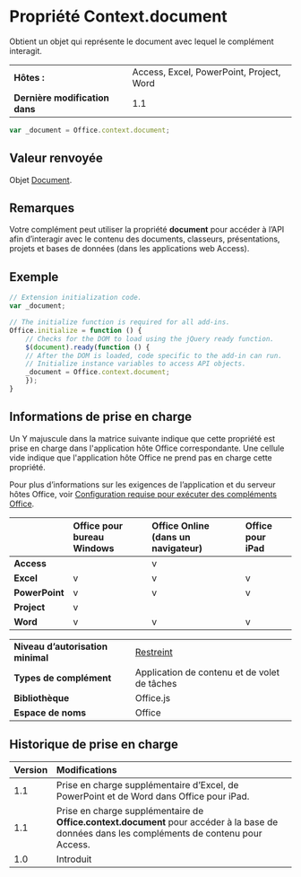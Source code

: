 
# <a name="context.document-property"></a>Propriété Context.document
Obtient un objet qui représente le document avec lequel le complément interagit.

|||
|:-----|:-----|
|**Hôtes :**|Access, Excel, PowerPoint, Project, Word|
|**Dernière modification dans**|1.1|

```js
var _document = Office.context.document;
```


## <a name="return-value"></a>Valeur renvoyée

Objet [Document](../../reference/shared/document.md).


## <a name="remarks"></a>Remarques

Votre complément peut utiliser la propriété **document** pour accéder à l’API afin d’interagir avec le contenu des documents, classeurs, présentations, projets et bases de données (dans les applications web Access).


## <a name="example"></a>Exemple




```js
// Extension initialization code.
var _document;

// The initialize function is required for all add-ins.
Office.initialize = function () {
    // Checks for the DOM to load using the jQuery ready function.
    $(document).ready(function () {
    // After the DOM is loaded, code specific to the add-in can run.
    // Initialize instance variables to access API objects.
    _document = Office.context.document;
    });
}

```


## <a name="support-details"></a>Informations de prise en charge


Un Y majuscule dans la matrice suivante indique que cette propriété est prise en charge dans l'application hôte Office correspondante. Une cellule vide indique que l'application hôte Office ne prend pas en charge cette propriété.

Pour plus d’informations sur les exigences de l’application et du serveur hôtes Office, voir [Configuration requise pour exécuter des compléments Office](../../docs/overview/requirements-for-running-office-add-ins.md).


||**Office pour bureau Windows**|**Office Online (dans un navigateur)**|**Office pour iPad**|
|:-----|:-----|:-----|:-----|
|**Access**||v||
|**Excel**|v|v|v|
|**PowerPoint**|v|v|v|
|**Project**|v|||
|**Word**|v|v|v|

|||
|:-----|:-----|
|**Niveau d’autorisation minimal**|[Restreint](../../docs/develop/requesting-permissions-for-api-use-in-content-and-task-pane-add-ins.md)|
|**Types de complément**|Application de contenu et de volet de tâches|
|**Bibliothèque**|Office.js|
|**Espace de noms**|Office|

## <a name="support-history"></a>Historique de prise en charge




|**Version**|**Modifications**|
|:-----|:-----|
|1.1|Prise en charge supplémentaire d’Excel, de PowerPoint et de Word dans Office pour iPad.|
|1.1|Prise en charge supplémentaire de **Office.context.document** pour accéder à la base de données dans les compléments de contenu pour Access.|
|1.0|Introduit|
